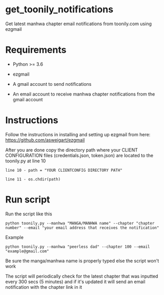 # get_toonily_notifications



Get latest manhwa chapter email notifications from toonily.com using ezgmail
# Requirements
* Python >= 3.6

* ezgmail

* A gmail account to send notifications

* An email account to receive manhwa chapter notifications from the gmail account
# Instructions
Follow the instructions in installing and setting up ezgmail from here:
https://github.com/asweigart/ezgmail

After you are done copy the directory path where your CLIENT CONFIGURATION files (credentials.json, token.json) are located to the toonily.py at line 10

	line 10 - path = "YOUR CLIENTCONFIG DIRECTORY PATH"
	
	line 11 - os.chdir(path)
	
# Run script

Run the script like this

	python toonily.py --manhwa "MANGA/MANHWA name" --chapter "chapter number" --email "your email address that receives the notification"
	
Example

	python toonily.py --manhwa "peerless dad" --chapter 100 --email "example@gmail.com"

	

Be sure the manga/manhwa name is properly typed else the script won't work

The script will periodically check for the latest chapter that was inputted every 300 secs (5 minutes) and if it's updated it will send an email notification with the chapter link in it
